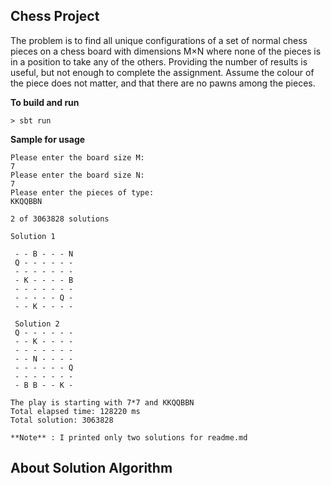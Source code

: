 ## Chess Project

The problem is to find all unique configurations of a set of normal chess pieces on a chess board with dimensions M×N
where none of the pieces is in a position to take any of the others. Providing the number of results is useful,
but not enough to complete the assignment. Assume the colour of the piece does not matter, and that there are no pawns
among the pieces.

**To build and run**

```
> sbt run
```

**Sample for usage**
```
Please enter the board size M:
7
Please enter the board size N:
7
Please enter the pieces of type:
KKQQBBN

2 of 3063828 solutions

Solution 1

 - - B - - - N
 Q - - - - - -
 - - - - - - -
 - K - - - - B
 - - - - - - -
 - - - - - Q -
 - - K - - - -

 Solution 2
 Q - - - - - -
 - - K - - - -
 - - - - - - -
 - - N - - - -
 - - - - - - Q
 - - - - - - -
 - B B - - K -

The play is starting with 7*7 and KKQQBBN
Total elapsed time: 128220 ms
Total solution: 3063828

**Note** : I printed only two solutions for readme.md
```
## About Solution Algorithm